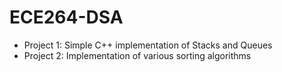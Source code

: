 # ECE264-DSA

* Project 1: Simple C++ implementation of Stacks and Queues
* Project 2: Implementation of various sorting algorithms

